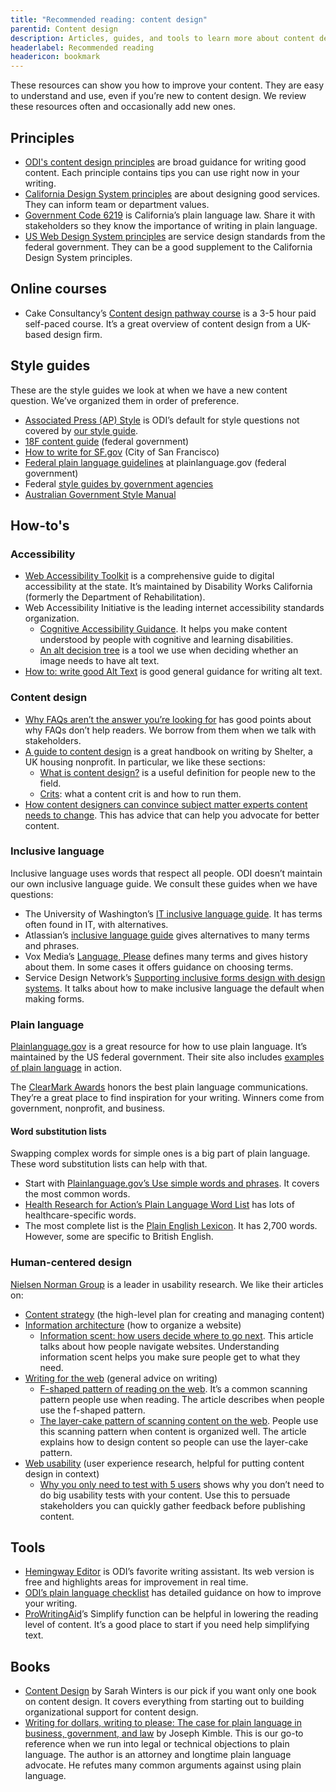 ```yaml
---
title: "Recommended reading: content design"
parentid: Content design
description: Articles, guides, and tools to learn more about content design
headerlabel: Recommended reading
headericon: bookmark
---
```


<p class="text-lead">These resources can show you how to improve your content. They are easy to understand and use, even if you’re new to content design. We review these resources often and occasionally add new ones.</p>

## Principles

* [ODI's content design principles](/content-design/principles/) are broad guidance for writing good content. Each principle contains tips you can use right now in your writing.
* [California Design System principles](https://designsystem.webstandards.ca.gov/principles/) are about designing good services. They can inform team or department values.
* [Government Code 6219](https://leginfo.legislature.ca.gov/faces/codes_displaySection.xhtml?sectionNum=6219.&lawCode=GOV) is California’s plain language law. Share it with stakeholders so they know the importance of writing in plain language.
* [US Web Design System principles](https://designsystem.digital.gov/design-principles/) are service design standards from the federal government. They can be a good supplement to the California Design System principles.

## Online courses

* Cake Consultancy’s [Content design pathway course](https://cakeconsultancy.com/product/content-design-pathway-course/) is a 3-5 hour paid self-paced course. It’s a great overview of content design from a UK-based design firm.

## Style guides

These are the style guides we look at when we have a new content question. We’ve organized them in order of preference.

* [Associated Press (AP) Style](https://store.stylebooks.com/) is ODI’s default for style questions not covered by [our style guide](/content-design/odi-style-guide/).
* [18F content guide](https://guides.18f.gov/content-guide/) (federal government)
* [How to write for SF.gov](https://sfdigitalservices.gitbook.io/style-guide/city-standards) (City of San Francisco)
* [Federal plain language guidelines](https://www.plainlanguage.gov/guidelines/) at plainlanguage.gov (federal government)
* Federal [style guides by government agencies](https://digital.gov/resources/style-guides-by-government-agencies/)
* [Australian Government Style Manual](https://www.stylemanual.gov.au/)

## How-to's

### Accessibility

* [Web Accessibility Toolkit](https://dor.ca.gov/Home/WebAccessibilityToolkit) is a comprehensive guide to digital accessibility at the state. It’s maintained by Disability Works California (formerly the Department of Rehabilitation).
* Web Accessibility Initiative is the leading internet accessibility standards organization.
  * [Cognitive Accessibility Guidance](https://www.w3.org/WAI/WCAG2/supplemental/#-cognitive-accessibility-guidance). It helps you make content understood by people with cognitive and learning disabilities.
  * [An alt decision tree](https://www.w3.org/WAI/tutorials/images/decision-tree/) is a tool we use when deciding whether an image needs to have alt text.
* [How to: write good Alt Text](https://supercooldesign.co.uk/blog/how-to-write-good-alt-text) is good general guidance for writing alt text.

### Content design

* [Why FAQs aren’t the answer you’re looking for](https://digitalblog.coop.co.uk/2018/09/13/why-faqs-arent-the-answer-youve-been-looking-for/) has good points about why FAQs don’t help readers. We borrow from them when we talk with stakeholders.
* [A guide to content design](https://design.shelter.org.uk/digital-framework/a-guide-to-content-design) is a great handbook on writing by Shelter, a UK housing nonprofit. In particular, we like these sections:
  * [What is content design?](https://design.shelter.org.uk/digital-framework/a-guide-to-content-design#Aguidetocontentdesign-Whatiscontentdesign?) is a useful definition for people new to the field.
  * [Crits](https://design.shelter.org.uk/digital-framework/a-guide-to-content-design#Aguidetocontentdesign-Crits): what a content crit is and how to run them.
* [How content designers can convince subject matter experts content needs to change](https://medium.com/@WordsThatServe/how-content-designers-can-convince-subject-matter-experts-content-needs-to-change-522bde5fc6eb). This has advice that can help you advocate for better content.

### Inclusive language

Inclusive language uses words that respect all people. ODI doesn’t maintain our own inclusive language guide. We consult these guides when we have questions:

* The University of Washington’s [IT inclusive language guide](https://itconnect.uw.edu/guides-by-topic/identity-diversity-inclusion/inclusive-language-guide/). It has terms often found in IT, with alternatives.
* Atlassian’s [inclusive language guide](https://atlassian.design/content/inclusive-writing) gives alternatives to many terms and phrases.
* Vox Media’s [Language, Please](https://languageplease.org/) defines many terms and gives history about them. In some cases it offers guidance on choosing terms.
* Service Design Network’s [Supporting inclusive forms design with design systems](https://www.service-design-network.org/community-knowledge/supporting-inclusive-form-design-with-design-systems). It talks about how to make inclusive language the default when making forms.

### Plain language

[Plainlanguage.gov](https://www.plainlanguage.gov/) is a great resource for how to use plain language. It’s maintained by the US federal government. Their site also includes [examples of plain language](https://www.plainlanguage.gov/examples/) in action.

The [ClearMark Awards](https://centerforplainlanguage.org/awards/clearmark/) honors the best plain language communications. They’re a great place to find inspiration for your writing. Winners come from government, nonprofit, and business.

#### Word substitution lists

Swapping complex words for simple ones is a big part of plain language. These word substitution lists can help with that.

* Start with [Plainlanguage.gov’s Use simple words and phrases](https://www.plainlanguage.gov/guidelines/words/use-simple-words-phrases/). It covers the most common words.
* [Health Research for Action’s Plain Language Word List](https://multco-web7-psh-files-usw2.s3-us-west-2.amazonaws.com/s3fs-public/PlainLanguageWordList.pdf) has lots of healthcare-specific words.
* The most complete list is the [Plain English Lexicon](https://clearest.co.uk/wp-content/uploads/2021/09/Plain_English_LEXICON_June_2011.pdf). It has 2,700 words. However, some are specific to British English.

### Human-centered design

[Nielsen Norman Group](https://www.nngroup.com/articles/) is a leader in usability research. We like their articles on:
* [Content strategy](https://www.nngroup.com/topic/content-strategy/) (the high-level plan for creating and managing content)
* [Information architecture](https://www.nngroup.com/topic/information-architecture/) (how to organize a website)
  * [Information scent: how users decide where to go next](https://www.nngroup.com/articles/information-scent/). This article talks about how people navigate websites. Understanding information scent helps you make sure people get to what they need.
* [Writing for the web](https://www.nngroup.com/topic/writing-web/) (general advice on writing)
  * [F-shaped pattern of reading on the web](https://www.nngroup.com/articles/f-shaped-pattern-reading-web-content/). It’s a common scanning pattern people use when reading. The article describes when people use the f-shaped pattern.
  * [The layer-cake pattern of scanning content on the web](https://www.nngroup.com/articles/layer-cake-pattern-scanning/). People use this scanning pattern when content is organized well. The article explains how to design content so people can use the layer-cake pattern.
* [Web usability](https://www.nngroup.com/topic/web-usability/) (user experience research, helpful for putting content design in context)
  * [Why you only need to test with 5 users](https://www.nngroup.com/articles/why-you-only-need-to-test-with-5-users/) shows why you don’t need to do big usability tests with your content. Use this to persuade stakeholders you can quickly gather feedback before publishing content.
   
## Tools

* [Hemingway Editor](http://hemingwayapp.com/) is ODI’s favorite writing assistant. Its web version is free and highlights areas for improvement in real time.
* [ODI’s plain language checklist](/content-design/plain-language-checklist/) has detailed guidance on how to improve your writing.
* [ProWritingAid](https://prowritingaid.com/)’s Simplify function can be helpful in lowering the reading level of content. It’s a good place to start if you need help simplifying text.

## Books

* [Content Design](https://contentdesign.london/shop/content-design-by-sarah-winters-paperback) by Sarah Winters is our pick if you want only one book on content design. It covers everything from starting out to building organizational support for content design.
* [Writing for dollars, writing to please: The case for plain language in business, government, and law](https://a.co/d/3bHM6Md) by Joseph Kimble. This is our go-to reference when we run into legal or technical objections to plain language. The author is an attorney and longtime plain language advocate. He refutes many common arguments against using plain language.
